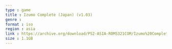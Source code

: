 ```yaml
---
type : game
title : Izumo Complete (Japan) (v1.03)
genre : 
format : iso
region : asia
link : https://archive.org/download/PS2-ASIA-ROMS321COM/Izumo%20Complete%20%28Japan%29%20%28v1.03%29.7z
size : 1.1GB
---
```

